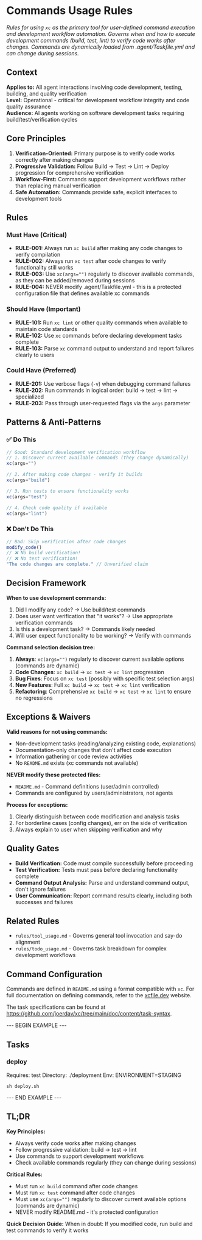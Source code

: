 # Commands Usage Rules

*Rules for using `xc` as the primary tool for user-defined command execution and development workflow automation. Governs when and how to execute development commands (build, test, lint) to verify code works after changes. Commands are dynamically loaded from .agent/Taskfile.yml and can change during sessions.*

## Context

**Applies to:** All agent interactions involving code development, testing, building, and quality verification  
**Level:** Operational - critical for development workflow integrity and code quality assurance  
**Audience:** AI agents working on software development tasks requiring build/test/verification cycles

## Core Principles

1. **Verification-Oriented:** Primary purpose is to verify code works correctly after making changes
2. **Progressive Validation:** Follow Build → Test → Lint → Deploy progression for comprehensive verification
3. **Workflow-First:** Commands support development workflows rather than replacing manual verification
4. **Safe Automation:** Commands provide safe, explicit interfaces to development tools

## Rules

### Must Have (Critical)

- **RULE-001:** Always run `xc build` after making any code changes to verify compilation
- **RULE-002:** Always run `xc test` after code changes to verify functionality still works
- **RULE-003:** Use `xc(args="")` regularly to discover available commands, as they can be added/removed during sessions
- **RULE-004:** NEVER modify .agent/Taskfile.yml - this is a protected configuration file that defines available xc commands

### Should Have (Important)

- **RULE-101:** Run `xc lint` or other quality commands when available to maintain code standards
- **RULE-102:** Use `xc` commands before declaring development tasks complete
- **RULE-103:** Parse `xc` command output to understand and report failures clearly to users

### Could Have (Preferred)

- **RULE-201:** Use verbose flags (`-v`) when debugging command failures
- **RULE-202:** Run commands in logical order: build → test → lint → specialized
- **RULE-203:** Pass through user-requested flags via the `args` parameter

## Patterns & Anti-Patterns

### ✅ Do This

```javascript
// Good: Standard development verification workflow
// 1. Discover current available commands (they change dynamically)
xc(args="")

// 2. After making code changes - verify it builds  
xc(args="build")

// 3. Run tests to ensure functionality works
xc(args="test")

// 4. Check code quality if available
xc(args="lint")
```

### ❌ Don't Do This

```javascript
// Bad: Skip verification after code changes
modify_code()
// ❌ No build verification!
// ❌ No test verification!
"The code changes are complete." // Unverified claim
```

## Decision Framework

**When to use development commands:**
1. Did I modify any code? → Use build/test commands
2. Does user want verification that "it works"? → Use appropriate verification commands  
3. Is this a development task? → Commands likely needed
4. Will user expect functionality to be working? → Verify with commands

**Command selection decision tree:**
1. **Always**: `xc(args="")` regularly to discover current available options (commands are dynamic)
2. **Code Changes**: `xc build` → `xc test` → `xc lint` progression
3. **Bug Fixes**: Focus on `xc test` (possibly with specific test selection args)
4. **New Features**: Full `xc build` → `xc test` → `xc lint` verification
5. **Refactoring**: Comprehensive `xc build` → `xc test` → `xc lint` to ensure no regressions

## Exceptions & Waivers

**Valid reasons for not using commands:**
- Non-development tasks (reading/analyzing existing code, explanations)
- Documentation-only changes that don't affect code execution
- Information gathering or code review activities
- No `README.md` exists (xc commands not available)

**NEVER modify these protected files:**
- `README.md` - Command definitions (user/admin controlled)
- Commands are configured by users/administrators, not agents

**Process for exceptions:**
1. Clearly distinguish between code modification and analysis tasks
2. For borderline cases (config changes), err on the side of verification
3. Always explain to user when skipping verification and why

## Quality Gates

- **Build Verification:** Code must compile successfully before proceeding
- **Test Verification:** Tests must pass before declaring functionality complete  
- **Command Output Analysis:** Parse and understand command output, don't ignore failures
- **User Communication:** Report command results clearly, including both successes and failures

## Related Rules

- `rules/tool_usage.md` - Governs general tool invocation and say-do alignment
- `rules/todo_usage.md` - Governs task breakdown for complex development workflows

## Command Configuration

Commands are defined in `README.md` using a format compatible with `xc`. For full documentation on defining commands, refer to the [xcfile.dev](https://xcfile.dev) website.

The task specifications can be found at https://github.com/joerdav/xc/tree/main/doc/content/task-syntax.

--- BEGIN EXAMPLE ---

## Tasks

### deploy

Requires: test
Directory: ./deployment
Env: ENVIRONMENT=STAGING

```
sh deploy.sh
```

--- END EXAMPLE ---


## TL;DR

**Key Principles:**
- Always verify code works after making changes
- Follow progressive validation: build → test → lint
- Use commands to support development workflows
- Check available commands regularly (they can change during sessions)

**Critical Rules:**
- Must run `xc build` command after code changes
- Must run `xc test` command after code changes
- Must use `xc(args="")` regularly to discover current available options (commands are dynamic)
- NEVER modify README.md - it's protected configuration

**Quick Decision Guide:**
When in doubt: If you modified code, run build and test commands to verify it works
